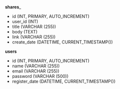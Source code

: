 __shares___
* id (INT, PRIMARY, AUTO_INCREMENT)
* user_id (INT)
* title (VARCHAR (255))
* body (TEXT)
* link (VARCHAR (255))
* create_date (DATETIME, CURRENT_TIMESTAMP())

__users__
* id (INT, PRIMARY, AUTO_INCREMENT)
* name (VARCHAR (255))
* email (VARCHAR (255))
* password (VARCHAR (500))
* register_date (DATETIME, CURRENT_TIMESTAMP())
